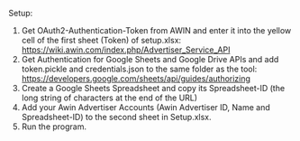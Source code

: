 Setup:
1. Get OAuth2-Authentication-Token from AWIN and enter it into the yellow cell of the first sheet (Token) of setup.xlsx: https://wiki.awin.com/index.php/Advertiser_Service_API
2. Get Authentication for Google Sheets and Google Drive APIs and add token.pickle and credentials.json to the same folder as the tool: https://developers.google.com/sheets/api/guides/authorizing
3. Create a Google Sheets Spreadsheet and copy its Spreadsheet-ID (the long string of characters at the end of the URL)
3. Add your Awin Advertiser Accounts (Awin Advertiser ID, Name and Spreadsheet-ID) to the second sheet in Setup.xlsx.
4. Run the program.